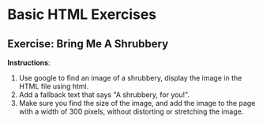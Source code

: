 # Basic HTML Exercises

## Exercise: Bring Me A Shrubbery

**Instructions**:

1. Use google to find an image of a shrubbery, display the image in the HTML file using html.
2. Add a fallback text that says "A shrubbery, for you!".
3. Make sure you find the size of the image, and add the image to the page with a width of 300 pixels, without distorting or stretching the image.
